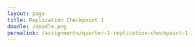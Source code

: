 ```yaml
---
layout: page
title: Replication Checkpoint 1
doodle: /doodle.png
permalink: /assignments/quarter-1-replication-checkpoint-1
---
```

